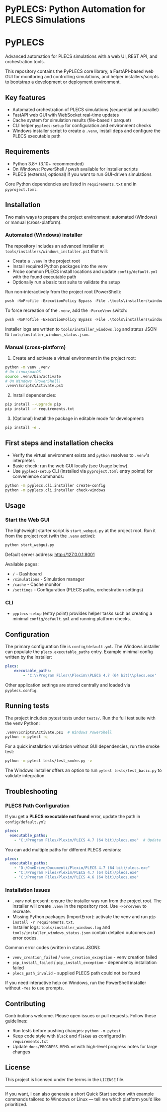 
# PyPLECS: Python Automation for PLECS Simulations

# PyPLECS

Advanced automation for PLECS simulations with a web UI, REST API, and orchestration tools.

This repository contains the PyPLECS core library, a FastAPI-based web GUI for monitoring and controlling simulations, and helper installers/scripts to bootstrap a development or deployment environment.

## Key features

- Automated orchestration of PLECS simulations (sequential and parallel)
- FastAPI web GUI with WebSocket real-time updates
- Cache system for simulation results (file-based / parquet)
- CLI helper `pyplecs-setup` for configuration and environment checks
- Windows installer script to create a `.venv`, install deps and configure the PLECS executable path

## Requirements

- Python 3.8+ (3.10+ recommended)
- On Windows: PowerShell / pwsh available for installer scripts
- PLECS (external, optional) if you want to run GUI-driven simulations

Core Python dependencies are listed in `requirements.txt` and in `pyproject.toml`.

## Installation

Two main ways to prepare the project environment: automated (Windows) or manual (cross-platform).

### Automated (Windows) installer

The repository includes an advanced installer at `tools/installers/windows_installer.ps1` that will:

- Create a `.venv` in the project root
- Install required Python packages into the venv
- Probe common PLECS install locations and update `config/default.yml` with the found executable path
- Optionally run a basic test suite to validate the setup

Run non-interactively from the project root (PowerShell):

```powershell
pwsh -NoProfile -ExecutionPolicy Bypass -File .\tools\installers\windows_installer.ps1 -Yes
```

To force recreation of the `.venv`, add the `-ForceVenv` switch:

```powershell
pwsh -NoProfile -ExecutionPolicy Bypass -File .\tools\installers\windows_installer.ps1 -Yes -ForceVenv
```

Installer logs are written to `tools/installer_windows.log` and status JSON to `tools/installer_windows_status.json`.

### Manual (cross-platform)

1. Create and activate a virtual environment in the project root:

```bash
python -m venv .venv
# On Linux/macOS
source .venv/bin/activate
# On Windows (PowerShell)
.venv\Scripts\Activate.ps1
```

2. Install dependencies:

```bash
pip install --upgrade pip
pip install -r requirements.txt
```

3. (Optional) Install the package in editable mode for development:

```bash
pip install -e .
```

## First steps and installation checks

- Verify the virtual environment exists and `python` resolves to `.venv`'s interpreter.
- Basic check: run the web GUI locally (see Usage below).
- Use `pyplecs-setup` CLI (installed via `pyproject.toml` entry points) for convenience commands:

```bash
python -m pyplecs.cli.installer create-config
python -m pyplecs.cli.installer check-windows
```

## Usage

### Start the Web GUI

The lightweight starter script is `start_webgui.py` at the project root. Run it from the project root (with the `.venv` active):

```bash
python start_webgui.py
```

Default server address: http://127.0.0.1:8001

Available pages:

- `/` - Dashboard
- `/simulations` - Simulation manager
- `/cache` - Cache monitor
- `/settings` - Configuration (PLECS paths, orchestration settings)

### CLI

- `pyplecs-setup` (entry point) provides helper tasks such as creating a minimal `config/default.yml` and running platform checks.

## Configuration

The primary configuration file is `config/default.yml`. The Windows installer can populate the `plecs.executable_paths` entry. Example minimal config written by the installer:

```yaml
plecs:
	executable_paths:
		- 'C:\\Program Files\\Plexim\\PLECS 4.7 (64 bit)\\plecs.exe'
```

Other application settings are stored centrally and loaded via `pyplecs.config`.

## Running tests

The project includes pytest tests under `tests/`. Run the full test suite with the venv Python:

```bash
.venv\Scripts\Activate.ps1  # Windows PowerShell
python -m pytest -q
```

For a quick installation validation without GUI dependencies, run the smoke test:

```bash
python -m pytest tests/test_smoke.py -v
```

The Windows installer offers an option to run `pytest tests/test_basic.py` to validate integration.

## Troubleshooting

### PLECS Path Configuration

If you get a **PLECS executable not found** error, update the path in `config/default.yml`:

```yaml
plecs:
  executable_paths:
    - "C:/Program Files/Plexim/PLECS 4.7 (64 bit)/plecs.exe"  # Update to your version
```

You can add multiple paths for different PLECS versions:
```yaml
plecs:
  executable_paths:
    - "D:/OneDrive/Documenti/Plexim/PLECS 4.7 (64 bit)/plecs.exe"
    - "C:/Program Files/Plexim/PLECS 4.7 (64 bit)/plecs.exe"
    - "C:/Program Files/Plexim/PLECS 4.6 (64 bit)/plecs.exe"
```

### Installation Issues

- `.venv` not present: ensure the installer was run from the project root. The installer will create `.venv` in the repository root. Use `-ForceVenv` to recreate.
- Missing Python packages (ImportError): activate the venv and run `pip install -r requirements.txt`.
- Installer logs: `tools/installer_windows.log` and `tools/installer_windows_status.json` contain detailed outcomes and error codes.

Common error codes (written in status JSON):

- `venv_creation_failed` / `venv_creation_exception` - venv creation failed
- `pip_install_failed` / `pip_install_exception` - dependency installation failed
- `plecs_path_invalid` - supplied PLECS path could not be found

If you need interactive help on Windows, run the PowerShell installer without `-Yes` to use prompts.

## Contributing

Contributions welcome. Please open issues or pull requests. Follow these guidelines:

- Run tests before pushing changes: `python -m pytest`
- Keep code style with `black` and `flake8` as configured in `requirements.txt`
- Update `docs/PROGRESS_MEMO.md` with high-level progress notes for large changes

## License

This project is licensed under the terms in the `LICENSE` file.

---

If you want, I can also generate a short Quick Start section with example commands tailored to Windows or Linux — tell me which platform you'd like prioritized.



